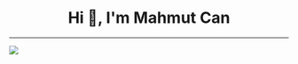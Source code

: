 ## <h1 align="center">Hi 👋, I'm Mahmut Can</h1>
---
[![](https://visitcount.itsvg.in/api?id=mahmutcanusta&icon=6&color=3)](https://visitcount.itsvg.in)

<!-- Proudly created with GPRM ( https://gprm.itsvg.in ) -->
